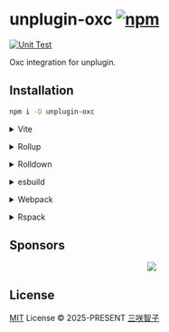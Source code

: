 # unplugin-oxc [![npm](https://img.shields.io/npm/v/unplugin-oxc.svg)](https://npmjs.com/package/unplugin-oxc)

[![Unit Test](https://github.com/unplugin/unplugin-oxc/actions/workflows/unit-test.yml/badge.svg)](https://github.com/unplugin/unplugin-oxc/actions/workflows/unit-test.yml)

Oxc integration for unplugin.

## Installation

```bash
npm i -D unplugin-oxc
```

<details>
<summary>Vite</summary><br>

```ts
// vite.config.ts
import UnpluginOxc from 'unplugin-oxc/vite'

export default defineConfig({
  plugins: [UnpluginOxc()],
})
```

<br></details>

<details>
<summary>Rollup</summary><br>

```ts
// rollup.config.js
import UnpluginOxc from 'unplugin-oxc/rollup'

export default {
  plugins: [UnpluginOxc()],
}
```

<br></details>

<details>
<summary>Rolldown</summary><br>

```ts
// rolldown.config.js
import UnpluginOxc from 'unplugin-oxc/rolldown'

export default {
  plugins: [UnpluginOxc()],
}
```

<br></details>

<details>
<summary>esbuild</summary><br>

```ts
import { build } from 'esbuild'
import UnpluginOxc from 'unplugin-oxc/esbuild'

build({
  plugins: [UnpluginOxc()],
})
```

<br></details>

<details>
<summary>Webpack</summary><br>

```js
// webpack.config.js
import UnpluginOxc from 'unplugin-oxc/webpack'

export default {
  /* ... */
  plugins: [UnpluginOxc()],
}
```

<br></details>

<details>
<summary>Rspack</summary><br>

```ts
// rspack.config.js
import UnpluginOxc from 'unplugin-oxc/rspack'

export default {
  /* ... */
  plugins: [UnpluginOxc()],
}
```

<br></details>

## Sponsors

<p align="center">
  <a href="https://cdn.jsdelivr.net/gh/sxzz/sponsors/sponsors.svg">
    <img src='https://cdn.jsdelivr.net/gh/sxzz/sponsors/sponsors.svg'/>
  </a>
</p>

## License

[MIT](./LICENSE) License © 2025-PRESENT [三咲智子](https://github.com/sxzz)

